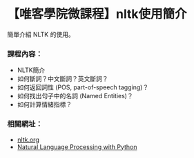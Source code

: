 # 【唯客學院微課程】nltk使用簡介

簡單介紹 NLTK 的使用。

### 課程內容：

* NLTK簡介
* 如何斷詞？中文斷詞？英文斷詞？
* 如何返回詞性 (POS, part-of-speech tagging)？
* 如何找出句子中的名詞 (Named Entities)？
* 如何計算情緒指標？

### 相關網址：

* [nltk.org](https://www.nltk.org/)
* [Natural Language Processing with Python](http://www.nltk.org/book/)